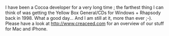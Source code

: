 I have been a Cocoa developer for a very long time ; the farthest thing I can think of was getting the Yellow Box General/CDs for Windows + Rhapsody back in 1998. What a good day... And I am still at it, more than ever ;-). Please have a look at http://www.creaceed.com for an overview of our stuff for Mac and iPhone.
